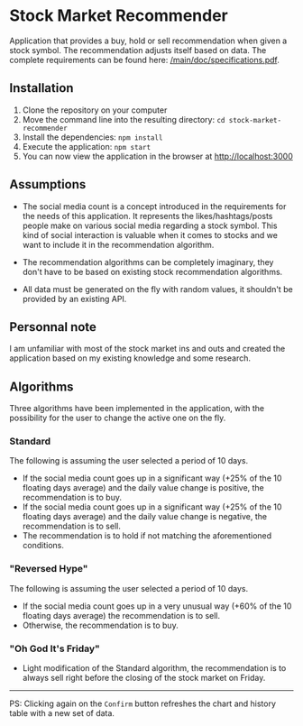 # Stock Market Recommender

Application that provides a buy, hold or sell recommendation when given a stock symbol. The recommendation adjusts itself based on data.
The complete requirements can be found here: [/main/doc/specifications.pdf](https://github.com/TPoilvet/stock-market-recommender/blob/main/doc/specifications.pdf).

## Installation

1. Clone the repository on your computer
2. Move the command line into the resulting directory: `cd stock-market-recommender`
3. Install the dependencies: `npm install`
4. Execute the application: `npm start`
5. You can now view the application in the browser at [http://localhost:3000](http://localhost:3000)

## Assumptions

- The social media count is a concept introduced in the requirements for the needs of this application. It represents the likes/hashtags/posts people make on various social media regarding a stock symbol. This kind of social interaction is valuable when it comes to stocks and we want to include it in the recommendation algorithm.

- The recommendation algorithms can be completely imaginary, they don't have to be based on existing stock recommendation algorithms.

- All data must be generated on the fly with random values, it shouldn't be provided by an existing API.

## Personnal note

I am unfamiliar with most of the stock market ins and outs and created the application based on my existing knowledge and some research.

## Algorithms

Three algorithms have been implemented in the application, with the possibility for the user to change the active one on the fly.

### Standard

The following is assuming the user selected a period of 10 days.

- If the social media count goes up in a significant way (+25% of the 10 floating days average) and the daily value change is positive, the recommendation is to buy.
- If the social media count goes up in a significant way (+25% of the 10 floating days average) and the daily value change is negative, the recommendation is to sell.
- The recommendation is to hold if not matching the aforementioned conditions.

### "Reversed Hype"

The following is assuming the user selected a period of 10 days.

- If the social media count goes up in a very unusual way (+60% of the 10 floating days average) the recommendation is to sell.
- Otherwise, the recommendation is to buy.

### "Oh God It's Friday"

- Light modification of the Standard algorithm, the recommendation is to always sell right before the closing of the stock market on Friday.

---

PS: Clicking again on the `Confirm` button refreshes the chart and history table with a new set of data.
